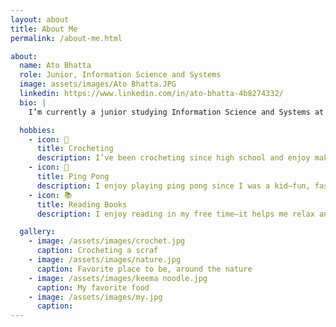 ```yaml
---
layout: about
title: About Me
permalink: /about-me.html

about:
  name: Ato Bhatta
  role: Junior, Information Science and Systems
  image: assets/images/Ato Bhatta.JPG
  linkedin: https://www.linkedin.com/in/ato-bhatta-4b8274332/
  bio: |
    I’m currently a junior studying Information Science and Systems at Morgan State University in Baltimore, Maryland. I expect to graduate in 2026. My research explores the connection between technology and the human mind—how brain-computer interfaces and embedded systems can be used to improve interaction, assistive robotics, and real-time neural signal processing. When I’m not doing research, I enjoy working on side projects, learning new tech skills, and spending time with friends.

  hobbies:
    - icon: 🧶
      title: Crocheting
      description: I’ve been crocheting since high school and enjoy making small gifts like hats for friends and family.
    - icon: 🏓
      title: Ping Pong
      description: I enjoy playing ping pong since I was a kid—fun, fast, and it helps me stay active.
    - icon: 📚
      title: Reading Books
      description: I enjoy reading in my free time—it helps me relax and learn new ideas.

  gallery:
    - image: /assets/images/crochet.jpg
      caption: Crocheting a scraf
    - image: /assets/images/nature.jpg
      caption: Favorite place to be, around the nature
    - image: /assets/images/keema noodle.jpg
      caption: My favorite food
    - image: /assets/images/my.jpg
      caption: 
---
```

